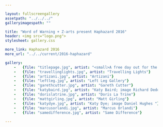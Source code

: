 ```yaml
---

layout: fullscreengallery
assetpath: "../../../"
galleryimagespath: ""

title: "Word of Warning + Z-arts present Haphazard 2016"
header: <img src="logo.png">
stylesheet: gallery.css

more_link: Haphazard 2016
more_url: "../../current/2016-haphazard"

gallery:
    -   {file: "titlepage.jpg", artist: "<small>A free day out for the curious of all ages, click top left Haphazard for more.</small>", show: Eilidh MacAskill + Rosana Cade, Gendersaurus Rex; image Jassy Earl"<small>I"}
    -   {file: "travellinglights.jpg", artist: "Travelling Lights"}
    -   {file: "artizani.jpg", artist: "Artizani"}
    -   {file: "leftleg.jpg", artist: "Left Leg Gallery"}
    -   {file: "garethcutter.jpg", artist: "Gareth Cutter"}
    -   {file: "katybaird.jpg", artist: "Katy Baird; image Richard Dedomenici"}
    -   {file: "dorislatrine.jpg", artist: "Doris La Trine"}
    -   {file: "mattgirling.jpg", artist: "Matt Girling"}
    -   {file: "katydye.jpg", artist: "Katy Dye; image Daniel Hughes "}
    -   {file: "marcusorlandi.jpg", artist: "Marcus Orlandi"}
    -   {file: "samedifference.jpg", artist: "Same Difference"}  
 
---
```

